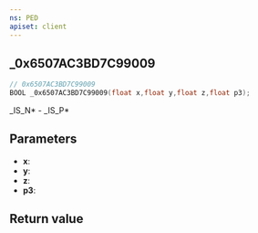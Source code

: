 ```yaml
---
ns: PED
apiset: client
---
```

## _0x6507AC3BD7C99009

```c
// 0x6507AC3BD7C99009
BOOL _0x6507AC3BD7C99009(float x,float y,float z,float p3);
```

_IS_N* - _IS_P*

## Parameters
* **x**:
* **y**:
* **z**:
* **p3**:

## Return value

